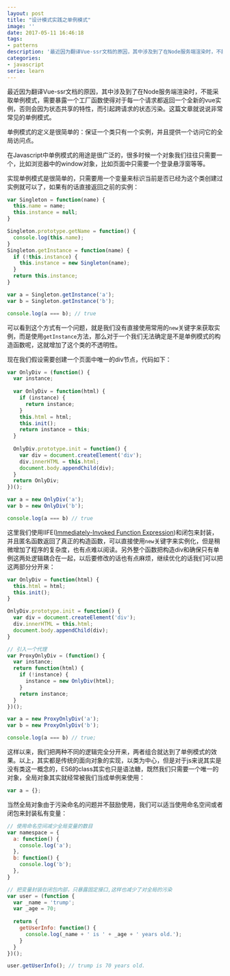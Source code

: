```yaml
---
layout: post
title: "设计模式实践之单例模式"
image: ''
date: 2017-05-11 16:46:18
tags:
- patterns
description: '最近因为翻译Vue-ssr文档的原因，其中涉及到了在Node服务端渲染时，不能采取单例模式，这篇文章就稍微说说单例模式...'
categories:
- javascript
serie: learn
---
```


最近因为翻译Vue-ssr文档的原因，其中涉及到了在Node服务端渲染时，不能采取单例模式，需要暴露一个工厂函数使得对于每一个请求都返回一个全新的vue实例，否则会因为状态共享的特性，而引起跨请求的状态污染。这篇文章就说说非常常见的单例模式。

单例模式的定义是很简单的：保证一个类只有一个实例，并且提供一个访问它的全局访问点。

在Javascript中单例模式的用途是很广泛的，很多时候一个对象我们往往只需要一个，比如浏览器中的window对象，比如页面中只需要一个登录悬浮窗等等。

实现单例模式是很简单的，只需要用一个变量来标识当前是否已经为这个类创建过实例就可以了，如果有的话直接返回之前的实例：

```javascript
var Singleton = function(name) {
  this.name = name;
  this.instance = null;
}

Singleton.prototype.getName = function() {
  console.log(this.name);
}
Singleton.getInstance = function(name) {
  if (!this.instance) {
    this.instance = new Singleton(name);
  }
  return this.instance;
}

var a = Singleton.getInstance('a');
var b = Singleton.getInstance('b');

console.log(a === b); // true
```

可以看到这个方式有一个问题，就是我们没有直接使用常用的`new`关键字来获取实例，而是使用`getInstance`方法，那么对于一个我们无法确定是不是单例模式的构造函数呢，这就增加了这个类的不透明性。

现在我们假设需要创建一个页面中唯一的div节点，代码如下：

```javascript
var OnlyDiv = (function() {
  var instance;
  
  var OnlyDiv = function(html) {
    if (instance) {
      return instance;
    }
    this.html = html;
    this.init();
    return instance = this;
  }
  
  OnlyDiv.prototype.init = function() {
    var div = document.createElement('div');
    div.innerHTML = this.html;
    document.body.appendChild(div);
  }
  return OnlyDiv;
})();

var a = new OnlyDiv('a');
var b = new OnlyDiv('b');

console.log(a === b) // true
```

这里我们使用IIFE([Immediately-Invoked Function Expression](http://benalman.com/news/2010/11/immediately-invoked-function-expression/#iife))和闭包来封装，并且匿名函数返回了真正的构造函数，可以直接使用`new`关键字来实例化，但是稍微增加了程序的复杂度，也有点难以阅读。另外整个函数把构造div和确保只有单例这两处逻辑耦合在一起，以后要修改的话也有点麻烦，继续优化的话我们可以把这两部分分开来：

```javascript
var OnlyDiv = function(html) {
  this.html = html;
  this.init();
}

OnlyDiv.prototype.init = function() {
  var div = document.createElement('div');
  div.innerHTML = this.html;
  document.body.appendChild(div);
}

// 引入一个代理
var ProxyOnlyDiv = (function() {
  var instance;
  return function(html) {
    if (!instance) {
      instance = new OnlyDiv(html);
    }
    return instance;
  }
})();

var a = new ProxyOnlyDiv('a');
var b = new ProxyOnlyDiv('b');

console.log(a === b) // true;
```

这样以来，我们把两种不同的逻辑完全分开来，两者组合就达到了单例模式的效果。以上，其实都是传统的面向对象的实现，以类为中心，但是对于js来说其实是没有类这一概念的，ES6的class其实也只是语法糖，既然我们只需要一个唯一的对象，全局对象其实就经常被我们当成单例来使用：

```javascript
var a = {};
```

当然全局对象由于污染命名的问题并不鼓励使用，我们可以适当使用命名空间或者闭包来封装私有变量：

```javascript
// 使用命名空间减少全局变量的数目
var namespace = {
  a: function() {
    console.log('a');
  },
  b: function() {
    console.log('b');
  },
}

// 把变量封装在闭包内部，只暴露固定接口,这样也减少了对全局的污染
var user = (function {
  var _name = 'trump';
  var _age = 70;
  
  return {
    getUserInfo: function() {
      console.log(_name + ' is ' + _age + ' years old.');
    }
  }
})();

user.getUserInfo(); // trump is 70 years old.
```

